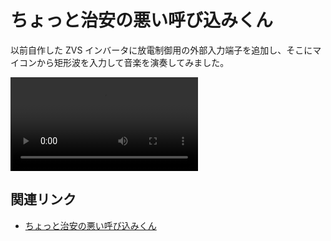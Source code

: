 # ちょっと治安の悪い呼び込みくん

以前自作した ZVS インバータに放電制御用の外部入力端子を追加し、そこにマイコンから矩形波を入力して音楽を演奏してみました。

![](https://www.shapoco.net/media/2020/20201010-hv-yobikomi-kun.mp4)

## 関連リンク

- [ちょっと治安の悪い呼び込みくん](https://x.com/shapoco/status/1314865706924601345)